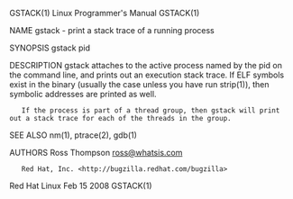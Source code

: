 GSTACK(1)                                                                                 Linux Programmer's Manual                                                                                 GSTACK(1)



NAME
       gstack - print a stack trace of a running process


SYNOPSIS
       gstack pid


DESCRIPTION
       gstack  attaches  to  the  active  process  named  by  the pid on the command line, and prints out an execution stack trace.  If ELF symbols exist in the binary (usually the case unless you have run
       strip(1)), then symbolic addresses are printed as well.

       If the process is part of a thread group, then gstack will print out a stack trace for each of the threads in the group.


SEE ALSO
       nm(1), ptrace(2), gdb(1)


AUTHORS
       Ross Thompson <ross@whatsis.com>

       Red Hat, Inc. <http://bugzilla.redhat.com/bugzilla>



Red Hat Linux                                                                                    Feb 15 2008                                                                                        GSTACK(1)
